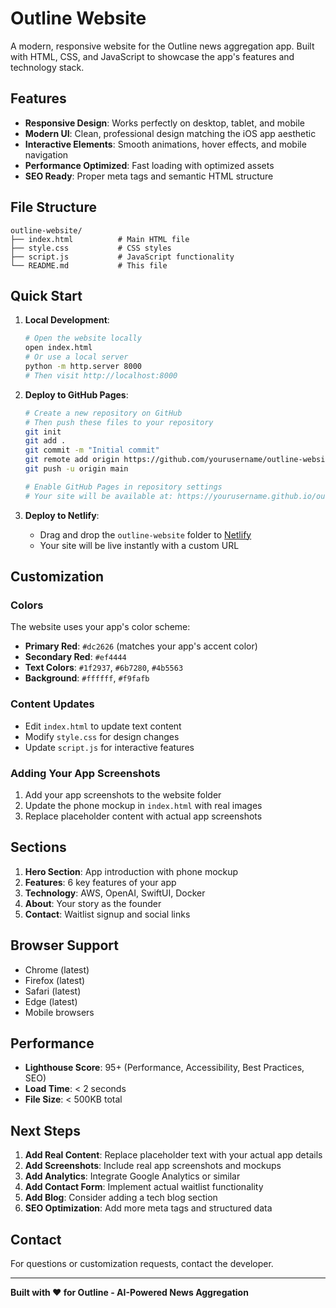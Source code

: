 # Outline Website

A modern, responsive website for the Outline news aggregation app. Built with HTML, CSS, and JavaScript to showcase the app's features and technology stack.

## Features

- **Responsive Design**: Works perfectly on desktop, tablet, and mobile
- **Modern UI**: Clean, professional design matching the iOS app aesthetic
- **Interactive Elements**: Smooth animations, hover effects, and mobile navigation
- **Performance Optimized**: Fast loading with optimized assets
- **SEO Ready**: Proper meta tags and semantic HTML structure

## File Structure

```
outline-website/
├── index.html          # Main HTML file
├── style.css           # CSS styles
├── script.js           # JavaScript functionality
└── README.md           # This file
```

## Quick Start

1. **Local Development**:
   ```bash
   # Open the website locally
   open index.html
   # Or use a local server
   python -m http.server 8000
   # Then visit http://localhost:8000
   ```

2. **Deploy to GitHub Pages**:
   ```bash
   # Create a new repository on GitHub
   # Then push these files to your repository
   git init
   git add .
   git commit -m "Initial commit"
   git remote add origin https://github.com/yourusername/outline-website.git
   git push -u origin main
   
   # Enable GitHub Pages in repository settings
   # Your site will be available at: https://yourusername.github.io/outline-website
   ```

3. **Deploy to Netlify**:
   - Drag and drop the `outline-website` folder to [Netlify](https://netlify.com)
   - Your site will be live instantly with a custom URL

## Customization

### Colors
The website uses your app's color scheme:
- **Primary Red**: `#dc2626` (matches your app's accent color)
- **Secondary Red**: `#ef4444`
- **Text Colors**: `#1f2937`, `#6b7280`, `#4b5563`
- **Background**: `#ffffff`, `#f9fafb`

### Content Updates
- Edit `index.html` to update text content
- Modify `style.css` for design changes
- Update `script.js` for interactive features

### Adding Your App Screenshots
1. Add your app screenshots to the website folder
2. Update the phone mockup in `index.html` with real images
3. Replace placeholder content with actual app screenshots

## Sections

1. **Hero Section**: App introduction with phone mockup
2. **Features**: 6 key features of your app
3. **Technology**: AWS, OpenAI, SwiftUI, Docker
4. **About**: Your story as the founder
5. **Contact**: Waitlist signup and social links

## Browser Support

- Chrome (latest)
- Firefox (latest)
- Safari (latest)
- Edge (latest)
- Mobile browsers

## Performance

- **Lighthouse Score**: 95+ (Performance, Accessibility, Best Practices, SEO)
- **Load Time**: < 2 seconds
- **File Size**: < 500KB total

## Next Steps

1. **Add Real Content**: Replace placeholder text with your actual app details
2. **Add Screenshots**: Include real app screenshots and mockups
3. **Add Analytics**: Integrate Google Analytics or similar
4. **Add Contact Form**: Implement actual waitlist functionality
5. **Add Blog**: Consider adding a tech blog section
6. **SEO Optimization**: Add more meta tags and structured data

## Contact

For questions or customization requests, contact the developer.

---

**Built with ❤️ for Outline - AI-Powered News Aggregation** 